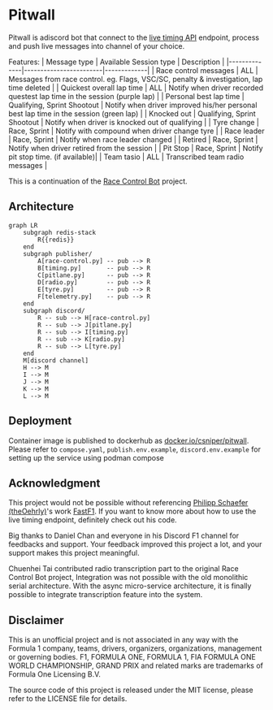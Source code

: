 # Pitwall

Pitwall is adiscord bot that connect to the [live timing API](https://livetiming.formula1.com/) endpoint, process and push live messages into channel of your choice. 

Features:
| Message type | Available Session type | Description |
|--------------|------------------------|-------------|
| Race control messages | ALL | Messages from race control. eg. Flags, VSC/SC, penalty & investigation, lap time deleted |
| Quickest overall lap time | ALL | Notify when driver recorded questest lap time in the session (purple lap) |
| Personal best lap time | Qualifying, Sprint Shootout | Notify when driver improved his/her personal best lap time in the session (green lap) |
| Knocked out | Qualifying, Sprint Shootout | Notify when driver is knocked out of qualifying  |
| Tyre change | Race, Sprint | Notify with compound when driver change tyre |
| Race leader | Race, Sprint | Notify when race leader changed |
| Retired | Race, Sprint | Notify when driver retired from the session |
| Pit Stop | Race, Sprint | Notify pit stop time. (if available)|
| Team tasio | ALL | Transcribed team radio messages | 


This is a continuation of the [Race Control Bot](https://gitlab.com/CSniper/race-control-bot) project. 

## Architecture
```mermaid
graph LR
    subgraph redis-stack
        R{{redis}}
    end
    subgraph publisher/
        A[race-control.py] -- pub --> R
        B[timing.py]       -- pub --> R
        C[pitlane.py]      -- pub --> R
        D[radio.py]        -- pub --> R
        E[tyre.py]         -- pub --> R
        F[telemetry.py]    -- pub --> R
    end
    subgraph discord/
        R -- sub --> H[race-control.py]
        R -- sub --> J[pitlane.py]
        R -- sub --> I[timing.py]
        R -- sub --> K[radio.py]
        R -- sub --> L[tyre.py]
    end
    M[discord channel]
    H --> M
    I --> M
    J --> M
    K --> M
    L --> M

```
## Deployment
Container image is published to dockerhub as [docker.io/csniper/pitwall](https://hub.docker.com/r/csniper/pitwall/tags). Please refer to `compose.yaml`, `publish.env.example`, `discord.env.example` for setting up the service using podman compose

## Acknowledgment

This project would not be possible without referencing [Philipp Schaefer (theOehrly)](https://github.com/theOehrly)'s work [FastF1](https://github.com/theOehrly/Fast-F1). If you want to know more about how to use the live timing endpoint, definitely check out his code. 

Big thanks to Daniel Chan and everyone in his Discord F1 channel for feedbacks and support. Your feedback improved this project a lot, and your support makes this project meaningful.

Chuenhei Tai contributed radio transcription part to the original Race Control Bot project, Integration was not possible with the old monolithic serial architecture. With the async micro-service architecture, it is finally possible to integrate transcription feature into the system. 

## Disclaimer
This is an unofficial project and is not associated in any way with the Formula 1 company, teams, drivers, organizers, organizations, management or governing bodies. F1, FORMULA ONE, FORMULA 1, FIA FORMULA ONE WORLD CHAMPIONSHIP, GRAND PRIX and related marks are trademarks of Formula One Licensing B.V.

The source code of this project is released under the MIT license, please refer to the LICENSE file for details. 
